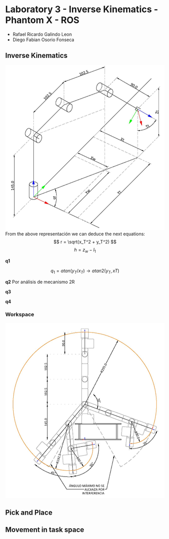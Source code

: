 # Laboratory 3 - Inverse Kinematics - Phantom X - ROS
* Rafael Ricardo Galindo Leon
* Diego Fabian Osorio Fonseca


## Inverse Kinematics
![Grafica Espacio de Trabajo](DynaPhantom-Layout2.jpg)
From the above representación we can deduce the next equations:
$$ r = \sqrt(x_T^2 + y_T^2) $$
$$ h = z_w - l_1 $$


**q1**

$$ q_1 = atan(y_T / x_T) \rightarrow  atan2(y_T, xT)$$

**q2**
Por análisis de mecanismo 2R


**q3**

**q4**

### Workspace
![Grafica Espacio de Trabajo](DynaPhantom-Layout1.jpg)
## Pick and Place

## Movement in task space

